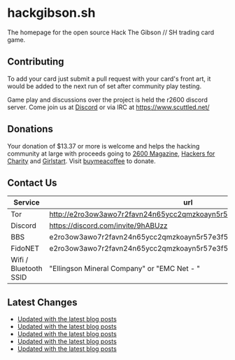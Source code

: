 # hackgibson.sh
The homepage for the open source Hack The Gibson // SH trading card game.


## Contributing

To add your card just submit a pull request with your card's front art, it would be added to the next run of set after community play testing.

Game play and discussions over the project is held the r2600 discord server. Come join us at [Discord](https://discord.com/invite/9hABUzz) or via IRC at https://www.scuttled.net/


## Donations

Your donation of $13.37 or more is welcome and helps the hacking community at large with proceeds going to [2600 Magazine](https://2600.com/), [Hackers for Charity](https://hackersforcharity.org) and [Girlstart](https://girlstart.org).  Visit [buymeacoffee](https://www.buymeacoffee.com/hackgibson.sh) to donate.


## Contact Us

Service | url
-|-
Tor | http://e2ro3ow3awo7r2favn24n65ycc2qmzkoayn5r57e3f56nvjwdcgg32ad.onion
Discord | https://discord.com/invite/9hABUzz
BBS | e2ro3ow3awo7r2favn24n65ycc2qmzkoayn5r57e3f56nvjwdcgg32ad.onion:23
FidoNET | e2ro3ow3awo7r2favn24n65ycc2qmzkoayn5r57e3f56nvjwdcgg32ad.onion:24554
Wifi / Bluetooth SSID | "Ellingson Mineral Company" or "EMC Net - <fidonet address>"

## Latest Changes
<!-- BLOG-POST-LIST:START -->
- [Updated with the latest blog posts](https://github.com/DFW2600/hackgibson.sh/commit/68d498bd1da9c96203299a93449553f461675956)
- [Updated with the latest blog posts](https://github.com/DFW2600/hackgibson.sh/commit/f0cf570eb759116474d536bf643f0bcce2ed2397)
- [Updated with the latest blog posts](https://github.com/DFW2600/hackgibson.sh/commit/b0cc2fdad24f5a3529410be9f4ad98128bfb5789)
- [Updated with the latest blog posts](https://github.com/DFW2600/hackgibson.sh/commit/b90eccefdce718aecc2c6bedda96cb0ae51a5528)
- [Updated with the latest blog posts](https://github.com/DFW2600/hackgibson.sh/commit/a15c8dfc17be7cf7c5e51f7af37c4c2a6d7098c7)
<!-- BLOG-POST-LIST:END -->
